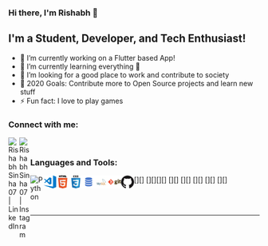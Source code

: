 ### Hi there, I'm Rishabh 👋

## I'm a Student, Developer, and Tech Enthusiast!

- 🔭 I’m currently working on a Flutter based App!
- 🌱 I’m currently learning everything 🤣
- 👯 I’m looking for a good place to work and contribute to society
- 🥅 2020 Goals: Contribute more to Open Source projects and learn new stuff
- ⚡ Fun fact: I love to play games

### Connect with me:

[<img align="left" alt="RishabhSinha07 | LinkedIn" width="22px" src="https://cdn.jsdelivr.net/npm/simple-icons@v3/icons/linkedin.svg" />][linkedin]
[<img align="left" alt="RishabhSinha07 | Instagram" width="22px" src="https://cdn.jsdelivr.net/npm/simple-icons@v3/icons/instagram.svg" />][instagram]

<br />

### Languages and Tools:

[<img align="left" alt="Python" width="26px" src="https://cdn.icon-icons.com/icons2/1381/PNG/512/python_94570.png" />][]
[<img align="left" alt="visual studio code" width="26px" src="https://raw.githubusercontent.com/github/explore/80688e429a7d4ef2fca1e82350fe8e3517d3494d/topics/visual-studio-code/visual-studio-code.png" />][][<img align="left" alt="html5" width="26px" src="https://raw.githubusercontent.com/github/explore/80688e429a7d4ef2fca1e82350fe8e3517d3494d/topics/html/html.png" />][]
[<img align="left" alt="css3" width="26px" src="https://raw.githubusercontent.com/github/explore/80688e429a7d4ef2fca1e82350fe8e3517d3494d/topics/css/css.png" />][]
[<img align="left" alt="sql" width="26px" src="https://raw.githubusercontent.com/github/explore/80688e429a7d4ef2fca1e82350fe8e3517d3494d/topics/sql/sql.png" />][]
[<img align="left" alt="mysql" width="26px" src="https://raw.githubusercontent.com/github/explore/80688e429a7d4ef2fca1e82350fe8e3517d3494d/topics/mysql/mysql.png" />][]
[<img align="left" alt="git" width="26px" src="https://raw.githubusercontent.com/github/explore/80688e429a7d4ef2fca1e82350fe8e3517d3494d/topics/git/git.png" />][]
[<img align="left" alt="github" width="26px" src="https://raw.githubusercontent.com/github/explore/78df643247d429f6cc873026c0622819ad797942/topics/github/github.png" />][]

<br />
<br />

---

[instagram]: https://www.instagram.com/rishabh_s1nha/
[linkedin]: https://www.linkedin.com/in/rishabh-sinha-99a706164/
